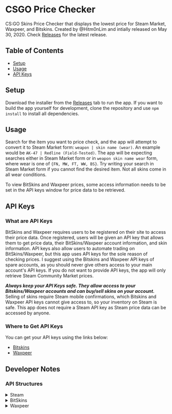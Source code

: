 # CSGO Price Checker

CS:GO Skins Price Checker that displays the lowest price for Steam Market, Waxpeer, and Bitskins. Created by @Hitm0nLim and intially released on May 30, 2020. Check [Releases](https://github.com/Hitm0nLim/csgo-price-checker/releases) for the latest release.

## Table of Contents

- [Setup](#setup)
- [Usage](#usage)
- [API Keys](#api-keys)

## Setup

Download the installer from the [Releases](https://github.com/Hitm0nLim/csgo-price-checker/releases) tab to run the app. If you want to build the app yourself for development, clone the repository and use `npm install` to install all dependencies.

## Usage

Search for the item you want to price check, and the app will attempt to convert it to Steam Market form: `weapon | skin name (wear)`. An example would be `AK-47 | Redline (Field-Tested)`. The app will be expecting searches either in Steam Market form or in `weapon skin name wear` form, where wear is one of `{FN, MW, FT, WW, BS}`. Try writing your search in Steam Market form if you cannot find the desired item. Not all skins come in all wear conditions.

To view BitSkins and Waxpeer prices, some access information needs to be set in the API keys window for price data to be retrieved.

## API Keys

### What are API Keys

BitSkins and Waxpeer requires users to be registered on their site to access their price data. Once registered, users will be given an API key that allows them to get price data, their BitSkins/Waxpeer account information, and skin information. API keys also allow users to automate trading on BitSkins/Waxpeer, but this app uses API keys for the sole reason of checking prices. I suggest using the Bitskins and Waxpeer API keys of spare accounts, as you should never give others access to your main account's API keys. If you do not want to provide API keys, the app will only retrieve Steam Community Market prices.

***Always keep your API Keys safe. They allow access to your Bitskins/Waxpeer accounts and can buy/sell skins on your account.*** Selling of skins require Steam mobile confirmations, which Bitskins and Waxpeer API keys cannot give access to, so your inventory on Steam is safe. This app does not require a Steam API key as Steam price data can be accessed by anyone.

### Where to Get API Keys

You can get your API keys using the links below:

- [Bitskins](https://bitskins.com/settings)
- [Waxpeer](https://waxpeer.com/user/profile)

## Developer Notes

### API Structures

<details>

<summary>Steam</summary>

The Steam Community Market API is openly available at `https://steamcommunity.com/market/priceoverview/`. It requires the following parameters:

- `appid`: 730 for CS:GO
- `currency`: 1 for USD, 20 for CAD
- `market_hash_name`: item name, in the form of `weapon | skin (wear)`

An example call would be:

```https://steamcommunity.com/market/priceoverview/?appid=730&currency=1&market_hash_name=AK-47%20|%20Redline%20(Field-Tested)```

A successful response:

```json
{"success":true,"lowest_price":"$14.96","volume":"452","median_price":"$14.97"}
```

Unsuccessful response:

```json
{"success":false}
```

</details>

<details>
<summary>BitSkins</summary>

The [BitSkins API](https://bitskins.com/api) is only accessible via an API key and a generated TOTP code. We can use `https://bitskins.com/api/v1/get_inventory_on_sale/` endpoint to get all listings of a specific item and sort it so we can find the cheapest price easily. It requires the following parameters:

- `api_key`: BitSkins API key
- `code`: One time password token, generated with `notp.totp` and `thirty-two` module
- `sort_by`: How results are sorted. We use `price`
- `order`: Order of the sort. We use `asc` to show cheapest prices first
- `show_trade_delayed_items`: Whether or not to show items that have Steam trade hold on BitSkin bot accounts. We use `1` to show these items
- `market_hash_name`: item name, in the form of `weapon | skin (wear)`

An example call would be:

```https://bitskins.com/api/v1/get_inventory_on_sale/?api_key=API_KEY&code=CODE&app_id=730&sort_by=price&order=asc&show_trade_delayed_items=1&market_hash_name=AK-47 | Redline (Field-Tested)```

A successful response:

```json
{
  "status": "success",
  "data": {
    "items": [
      {
        "app_id": "730",
        "context_id": "2",
        "item_id": "24516652515",
        "asset_id": "24516652515",
        "class_id": "4700295612",
        "instance_id": "480085569",
        "market_hash_name": "AK-47 | Redline (Field-Tested)",
        "item_type": "Rifle",
        "item_class": "282",
        "item_rarity": "Classified",
        "item_weapon": "AK-47",
        "item_quality": "Normal",
        "image": "https://steamcommunity-a.akamaihd.net/economy/image/-9a81dlWLwJ2UUGcVs_nsVtzdOEdtWwKGZZLQHTxDZ7I56KU0Zwwo4NUX4oFJZEHLbXH5ApeO4YmlhxYQknCRvCo04DEVlxkKgpot7HxfDhjxszJemkV09-5lpKKqPrxN7LEmyVQ7MEpiLuSrYmnjQO3-UdsZGHyd4_Bd1RvNQ7T_FDrw-_ng5Pu75iY1zI97bhLsvQz/256fx256f",
        "inspectable": true,
        "inspect_link": "steam://rungame/730/76561202255233023/+csgo_econ_action_preview%20S76561198399664716A%asset_id%D2940503861087363583",
        "price": "10.40",
        "suggested_price": "14.15",
        "is_featured": false,
        "float_value": "0.31457195",
        "pattern_info": {
          "paintindex": 282,
          "paintseed": 327,
          "rarity": 5,
          "quality": 4,
          "paintwear": 1050742675,
          "patternname": "Redline"
        },
        "phase": null,
        "type": "listed",
        "is_mine": false,
        "tags": {
          "type": "Rifle",
          "weapon": "AK-47",
          "itemset": "The Phoenix Collection",
          "quality": "Normal",
          "rarity": "Classified",
          "exterior": "Field-Tested"
        },
        "fraud_warnings": [],
        "stickers": null,
        "updated_at": 1641594997,
        "withdrawable_at": 1642147199,
        "bot_uid": "76561198399664716"
      },
      .
      .
      .
```

Unsuccessful responses:

```json
{
  "status": "fail",
  "data": {
    "error_message": "Invalid API Key, invalid two-factor authentication code, or API access not enabled."
  }
}
```

```json
/* Skin not found */
{
  "status": "success",
  "data": {
    "items": [],
    "page": 1,
    "cache_expires_at": 0,
    "rendered_in_seconds": 0
  }
}
```

</details>

<details>
<summary>Waxpeer</summary>

The [Waxpeer API](https://waxpeer.com/docs) is only accessible via an API key. We can use `https://api.waxpeer.com/v1/search-items-by-name/` endpoint to get all listings of a specific item sorted by price low to high. It requires the following parameters:

- `api`: Waxpeer API key
- `code`: One time password token, generated with `notp.totp` and `thirty-two` module
- `sort_by`: How results are sorted. We use `price`
- `order`: Order of the sort. We use `asc` to show cheapest prices first
- `show_trade_delayed_items`: Whether or not to show items that have Steam trade hold on BitSkin bot accounts. We use `1` to show these items
- `market_hash_name`: item name, in the form of `weapon | skin (wear)`

An example call would be:

```https://api.waxpeer.com/v1/search-items-by-name/?api=API_KEY&names=AK-47 | Redline (Field-Tested)```

A successful response:

```json
{
  "success": true,
  "items": [
    {
      "name": "AK-47 | Redline (Field-Tested)",
      "price": 14057,
      "image": "https://steamcommunity-a.akamaihd.net/economy/image/class/730/4483852859/200fx125f",
      "item_id": "23220317927"
    },
    .
    .
    .
```

Unsuccessful responses:
```json
{"success":false,"msg":"wrong api"}
```

```json
/* Skin not found */
{"success":true,"items":[]}
```

</details>